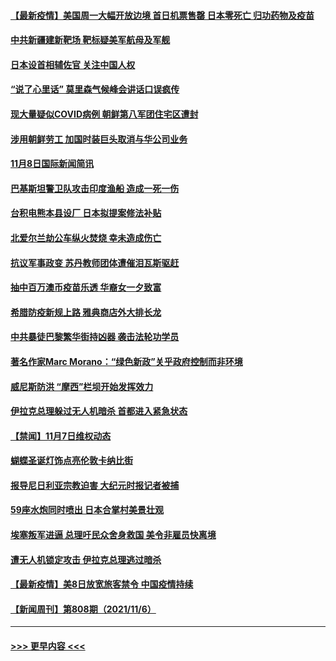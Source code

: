 #### [【最新疫情】美国周一大幅开放边境 首日机票售罄 日本零死亡 归功药物及疫苗](../pages/prog202/a103263670.md?t=11090451) 
#### [中共新疆建新靶场 靶标疑美军航母及军舰](../pages/prog202/a103263663.md?t=11090451) 
#### [日本设首相辅佐官 关注中国人权](../pages/prog202/a103263601.md?t=11090451) 
#### [“说了心里话” 莫里森气候峰会讲话口误疯传](../pages/prog202/a103263607.md?t=11090451) 
#### [现大量疑似COVID病例 朝鲜第八军团住宅区遭封](../pages/prog202/a103263444.md?t=11090451) 
#### [涉用朝鲜劳工 加国时装巨头取消与华公司业务](../pages/prog202/a103263432.md?t=11090451) 
#### [11月8日国际新闻简讯](../pages/prog202/a103263378.md?t=11090451) 
#### [巴基斯坦警卫队攻击印度渔船 造成一死一伤](../pages/prog202/a103263319.md?t=11090451) 
#### [台积电熊本县设厂 日本拟提案修法补贴](../pages/prog202/a103263296.md?t=11090451) 
#### [北爱尔兰劫公车纵火焚烧 幸未造成伤亡](../pages/prog202/a103263241.md?t=11090451) 
#### [抗议军事政变 苏丹教师团体遭催泪瓦斯驱赶](../pages/prog202/a103263210.md?t=11090451) 
#### [抽中百万澳币疫苗乐透 华裔女一夕致富](../pages/prog202/a103263175.md?t=11090451) 
#### [希腊防疫新规上路 雅典商店外大排长龙](../pages/prog202/a103262670.md?t=11090451) 
#### [中共暴徒巴黎繁华街持凶器 袭击法轮功学员](../pages/prog202/a103263108.md?t=11090451) 
#### [著名作家Marc Morano：“绿色新政”关乎政府控制而非环境](../pages/prog202/a103262965.md?t=11090451) 
#### [威尼斯防洪 “摩西”栏坝开始发挥效力](../pages/prog202/a103262873.md?t=11090451) 
#### [伊拉克总理躲过无人机暗杀 首都进入紧急状态](../pages/prog202/a103262875.md?t=11090451) 
#### [【禁闻】11月7日维权动态](../pages/prog202/a103262855.md?t=11090451) 
#### [蝴蝶圣诞灯饰点亮伦敦卡纳比街](../pages/prog202/a103262838.md?t=11090451) 
#### [报导尼日利亚宗教迫害 大纪元时报记者被捕](../pages/prog202/a103262803.md?t=11090451) 
#### [59座水炮同时喷出 日本合掌村美景壮观](../pages/prog202/a103262653.md?t=11090451) 
#### [埃塞叛军进逼 总理吁民众舍身救国 美令非雇员快离境](../pages/prog202/a103262593.md?t=11090451) 
#### [遭无人机锁定攻击 伊拉克总理逃过暗杀](../pages/prog202/a103262568.md?t=11090451) 
#### [【最新疫情】美8日放宽旅客禁令 中国疫情持续](../pages/prog202/a103262407.md?t=11090451) 
#### [【新闻周刊】第808期（2021/11/6）](../pages/prog202/a103262483.md?t=11090451) 

----
#### [ >>> 更早内容 <<< ](../indexes/prog202-earlier.md)
